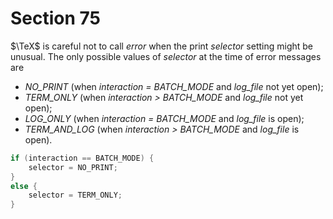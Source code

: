 # Section 75

$\TeX$ is careful not to call *error* when the print *selector* setting might be unusual.
The only possible values of *selector* at the time of error messages are 

- *NO_PRINT* (when *interaction = BATCH_MODE* and *log_file* not yet open);
- *TERM_ONLY* (when *interaction > BATCH_MODE* and *log_file* not yet open);
- *LOG_ONLY* (when *interaction = BATCH_MODE* and *log_file* is open);
- *TERM_AND_LOG* (when *interaction > BATCH_MODE* and *log_file* is open).

```c << Initialize the print |selector| based on |interaction| >>=
if (interaction == BATCH_MODE) {
    selector = NO_PRINT;
}
else {
    selector = TERM_ONLY;
}
```
